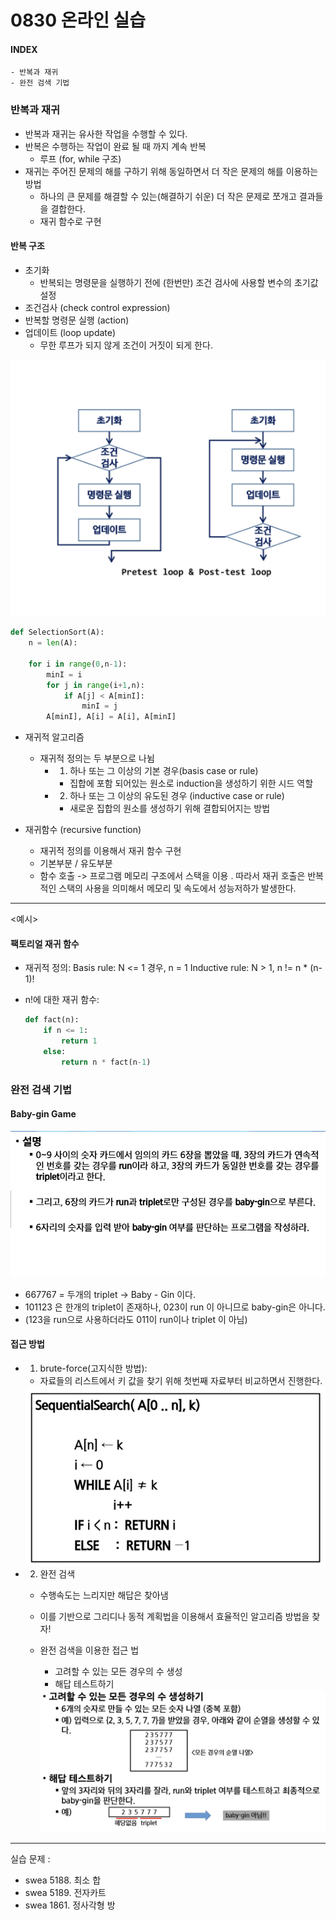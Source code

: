 # 0830 온라인 실습

#### INDEX
```
- 반복과 재귀
- 완전 검색 기법
```

### 반복과 재귀
- 반복과 재귀는 유사한 작업을 수행할 수 있다.
- 반복은 수행하는 작업이 완료 될 때 까지 계속 반복
    - 루프 (for, while 구조)
- 재귀는 주어진 문제의 해를 구하기 위해 동일하면서 더 작은 문제의 해를 이용하는 방법
    - 하나의 큰 문제를 해결할 수 있는(해결하기 쉬운) 더 작은 문제로 쪼개고 결과들을 결합한다.
    - 재귀 함수로 구현

#### 반복 구조
- 초기화
    - 반복되는 명령문을 실행하기 전에 (한번만) 조건 검사에 사용할 변수의 초기값 설정
- 조건검사 (check control expression)
- 반복할 명령문 실행 (action)
- 업데이트 (loop update)
    - 무한 루프가 되지 않게 조건이 거짓이 되게 한다.
<img src='0830_img/1.png'>

```python
def SelectionSort(A):
    n = len(A):

    for i in range(0,n-1):
        minI = i
        for j in range(i+1,n):
            if A[j] < A[minI]:
                minI = j
        A[minI], A[i] = A[i], A[minI]
```


- 재귀적 알고리즘
    - 재귀적 정의는 두 부분으로 나뉨
        - 1. 하나 또는 그 이상의 기본 경우(basis case or rule)
            - 집합에 포함 되어있는 원소로 induction을 생성하기 위한 시드 역할
        - 2. 하나 또는 그 이상의 유도된 경우 (inductive case or rule)
            - 새로운 집합의 원소를 생성하기 위해 결합되어지는 방법

- 재귀함수 (recursive function)
    - 재귀적 정의를 이용해서 재귀 함수 구현
    - 기본부분 / 유도부분
    - 함수 호출 -> 프로그램 메모리 구조에서 스택을 이용 . 따라서 재귀 호출은 반복적인 스택의 사용을 의미해서 메모리 및 속도에서 성능저하가 발생한다.

***
<예시>

#### 팩토리얼 재귀 함수
- 재귀적 정의:
    Basis rule:
        N <= 1 경우, n = 1
    Inductive rule:
        N > 1, n != n * (n-1)!

- n!에 대한 재귀 함수:
    ```python
    def fact(n):
        if n <= 1:
            return 1
        else:
            return n * fact(n-1)
    
    ```

### 완전 검색 기법

#### Baby-gin Game

<img src='0830_img/2.png'>

- 667767 = 두개의 triplet -> Baby - Gin 이다.
- 101123 은 한개의 triplet이 존재하나, 023이 run 이 아니므로 baby-gin은 아니다.
- (123을 run으로 사용하더라도 011이 run이나 triplet 이 아님)

#### 접근 방법
- 1. brute-force(고지식한 방법):
    - 자료들의 리스트에서 키 값을 찾기 위해 첫번째 자료부터 비교하면서 진행한다.
    <img src='0830_img/3.png'>

- 2. 완전 검색
    - 수행속도는 느리지만 해답은 찾아냄
    - 이를 기반으로 그리디나 동적 계획법을 이용해서 효율적인 알고리즘 방법을 찾자!

    - 완전 검색을 이용한 접근 법
        - 고려할 수 있는 모든 경우의 수 생성
        - 해답 테스트하기
        <img src='0830_img/4.png'>

***

실습 문제 :

- swea 5188. 최소 합
- swea 5189. 전자카트
- swea 1861. 정사각형 방
